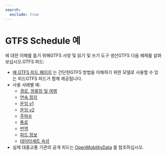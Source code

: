 ```yaml
---
search:
  exclude: true
---
```


# GTFS Schedule 예

에 대한 이해를 돕기 위해GTFS 사양 및 읽기 및 쓰기 도구 생산GTFS 다음 예제를 살펴보십시오.GTFS 피드:

- [예 GTFS 피드 페이지](/schedule/example-feed) 는 간단한GTFS 방법을 이해하기 위한 모델로 사용할 수 있는 피드GTFS 피드가 함께 제공됩니다.
- 사용 사례별 예:
  - [경로, 정류장 및 여행](routes-stops-trips)
  - [연속 정지](continuous-stops)
  - [운임 v1](fares-v1)
  - [운임 v2](fares-v2)
  - [주파수](frequencies)
  - [통로](pathways)
  - [번역](translations)
  - [피드 정보](feed-info)
  - [데이터세트 속성](attributions)
- 실제 대중교통 기관의 공개 피드는 [OpenMobilityData](https://openmobilitydata.org/) 를 참조하십시오.
